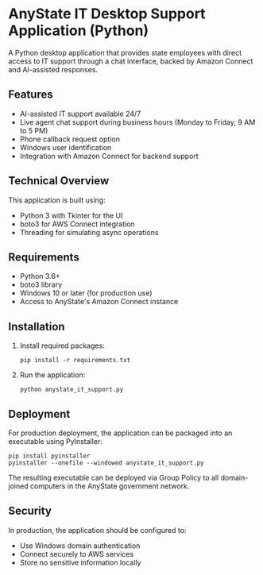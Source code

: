 # AnyState IT Desktop Support Application (Python)

A Python desktop application that provides state employees with direct access to IT support through a chat interface, backed by Amazon Connect and AI-assisted responses.

## Features

- AI-assisted IT support available 24/7
- Live agent chat support during business hours (Monday to Friday, 9 AM to 5 PM)
- Phone callback request option
- Windows user identification
- Integration with Amazon Connect for backend support

## Technical Overview

This application is built using:
- Python 3 with Tkinter for the UI
- boto3 for AWS Connect integration
- Threading for simulating async operations

## Requirements

- Python 3.6+
- boto3 library
- Windows 10 or later (for production use)
- Access to AnyState's Amazon Connect instance

## Installation

1. Install required packages:
   ```
   pip install -r requirements.txt
   ```

2. Run the application:
   ```
   python anystate_it_support.py
   ```

## Deployment

For production deployment, the application can be packaged into an executable using PyInstaller:

```
pip install pyinstaller
pyinstaller --onefile --windowed anystate_it_support.py
```

The resulting executable can be deployed via Group Policy to all domain-joined computers in the AnyState government network.

## Security

In production, the application should be configured to:
- Use Windows domain authentication
- Connect securely to AWS services
- Store no sensitive information locally